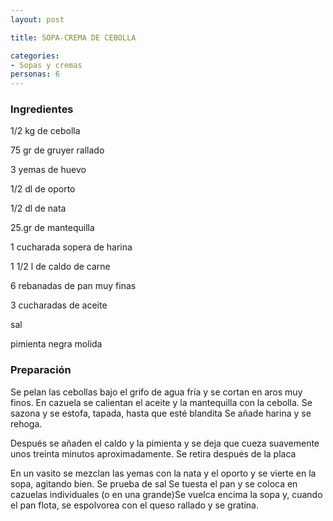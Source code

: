 ```yaml
---
layout: post

title: SOPA-CREMA DE CEBOLLA

categories:
- Sopas y cremas
personas: 6 
---
```


<h3>Ingredientes</h3>
1/2 kg de cebolla

75 gr de gruyer rallado

3 yemas de huevo

1/2 dl de oporto

1/2 dl de nata

25.gr de mantequilla

1 cucharada sopera de harina

1 1/2 l de caldo de carne

6 rebanadas de pan muy finas

3 cucharadas de aceite

sal

pimienta negra molida

<h3>Preparación</h3>
Se pelan las cebollas bajo el grifo de agua fría y se cortan en aros muy finos. En cazuela se calientan el aceite y la mantequilla con la cebolla. Se sazona y se estofa, tapada, hasta que esté blandita Se añade harina y se rehoga.

Después se añaden el caldo y la pimienta y se deja que cueza suavemente unos treinta minutos aproximadamente. Se retira después de la placa

En un vasito se mezclan las yemas con la nata y el oporto y se vierte en la sopa, agitando bien. Se prueba de sal Se tuesta el pan y se coloca en cazuelas individuales (o en una grande)Se vuelca encima la sopa y, cuando el pan flota, se espolvorea con el queso rallado y se gratina.